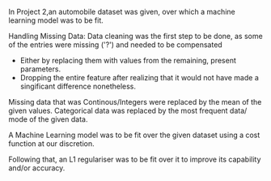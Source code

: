 In Project 2,an automobile dataset was given, over which a machine learning model was to be fit.

Handling Missing Data:
Data cleaning was the first step to be done, as some of the entries were missing ('?') and needed to be compensated
<!-- Unordered list UL -->
* Either by replacing them with values from the remaining, present parameters.
* Dropping the entire feature after realizing that it would not have made a singificant difference nonetheless.

Missing data that was Continous/Integers were replaced by the mean of the given values.
Categorical data was replaced by the most frequent data/ mode of the given data.

A Machine Learning model was to be fit over the given dataset using a cost function at our discretion.

Following that, an L1 regulariser was to be fit over it to improve its capability and/or accuracy.


